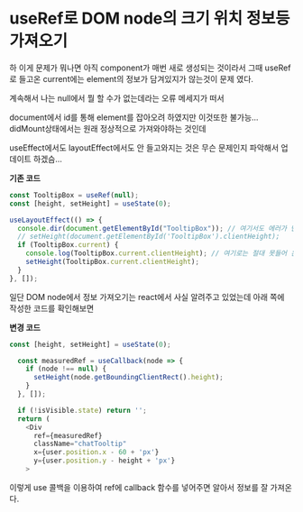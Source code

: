 # useRef로 DOM node의 크기 위치 정보등 가져오기

하 이게 문제가 뭐나면 아직 component가 매번 새로 생성되는 것이라서 그때 useRef로 들고온 current에는 element의 정보가 담겨있지가 않는것이 문제 였다.

계속해서 나는 null에서 뭘 할 수가 없는데라는 오류 메세지가 떠서

document에서 id를 통해 element를 잡아오려 하였지만 이것또한 불가능... didMount상태에서는 원래 정상적으로 가져와야하는 것인데

useEffect에서도 layoutEffect에서도 안 들고와지는 것은 무슨 문제인지 파악해서 업데이트 하겠슴...

**기존 코드**

```js
const TooltipBox = useRef(null);
const [height, setHeight] = useState(0);

useLayoutEffect(() => {
  console.dir(document.getElementById("TooltipBox")); // 여기서도 에러가 난다
  // setHeight(document.getElementById('TooltipBox').clientHeight);
  if (TooltipBox.current) {
    console.log(TooltipBox.current.clientHeight); // 여기로는 절대 못들어 온다...
    setHeight(TooltipBox.current.clientHeight);
  }
}, []);
```

일단 DOM node에서 정보 가져오기는 react에서 사실 알려주고 있었는데 아래 쪽에 작성한 코드를 확인해보면

**변경 코드**

```js
const [height, setHeight] = useState(0);

  const measuredRef = useCallback(node => {
    if (node !== null) {
      setHeight(node.getBoundingClientRect().height);
    }
  }, []);

  if (!isVisible.state) return '';
  return (
    <Div
      ref={measuredRef}
      className="chatTooltip"
      x={user.position.x - 60 + 'px'}
      y={user.position.y - height + 'px'}
    >
```

이렇게 use 콜백을 이용하여 ref에 callback 함수를 넣어주면 알아서 정보를 잘 가져온다.
